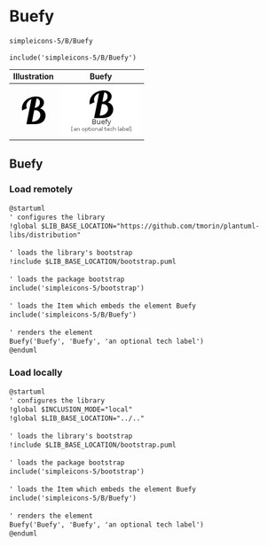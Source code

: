 # Buefy


```text
simpleicons-5/B/Buefy
```

```text
include('simpleicons-5/B/Buefy')
```



| Illustration | Buefy |
| :---: | :---: |
| ![illustration for Illustration](../../simpleicons-5/B/Buefy.png) | ![illustration for Buefy](../../simpleicons-5/B/Buefy.Local.png) |




## Buefy

### Load remotely
```plantuml
@startuml
' configures the library
!global $LIB_BASE_LOCATION="https://github.com/tmorin/plantuml-libs/distribution"

' loads the library's bootstrap
!include $LIB_BASE_LOCATION/bootstrap.puml

' loads the package bootstrap
include('simpleicons-5/bootstrap')

' loads the Item which embeds the element Buefy
include('simpleicons-5/B/Buefy')

' renders the element
Buefy('Buefy', 'Buefy', 'an optional tech label')
@enduml
```

### Load locally
```plantuml
@startuml
' configures the library
!global $INCLUSION_MODE="local"
!global $LIB_BASE_LOCATION="../.."

' loads the library's bootstrap
!include $LIB_BASE_LOCATION/bootstrap.puml

' loads the package bootstrap
include('simpleicons-5/bootstrap')

' loads the Item which embeds the element Buefy
include('simpleicons-5/B/Buefy')

' renders the element
Buefy('Buefy', 'Buefy', 'an optional tech label')
@enduml
```

